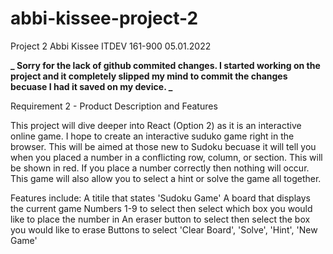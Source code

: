 # abbi-kissee-project-2

Project 2
Abbi Kissee
ITDEV 161-900
05.01.2022

**_ Sorry for the lack of github commited changes. I started working on the project and it completely slipped my mind to commit the changes becuase I had it saved on my device. _**

Requirement 2 - Product Description and Features

This project will dive deeper into React (Option 2) as it is an interactive online game.
I hope to create an interactive suduko game right in the browser. This will be aimed at those new to Sudoku becuase it will tell you when you placed a number in a conflicting row, column, or section. This will be shown in red. If you place a number correctly then nothing will occur. This game will also allow you to select a hint or solve the game all together.

Features include:
A titile that states 'Sudoku Game'
A board that displays the current game
Numbers 1-9 to select then select which box you would like to place the number in
An eraser button to select then select the box you would like to erase
Buttons to select 'Clear Board', 'Solve', 'Hint', 'New Game'
